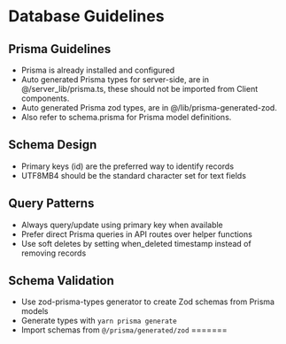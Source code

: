# Database Guidelines

## Prisma Guidelines
- Prisma is already installed and configured
- Auto generated Prisma types for server-side, are in @/server_lib/prisma.ts, these should not be imported from Client components.
- Auto generated Prisma zod types, are in @/lib/prisma-generated-zod.
- Also refer to schema.prisma for Prisma model definitions.

## Schema Design
- Primary keys (id) are the preferred way to identify records
- UTF8MB4 should be the standard character set for text fields

## Query Patterns
- Always query/update using primary key when available
- Prefer direct Prisma queries in API routes over helper functions
- Use soft deletes by setting when_deleted timestamp instead of removing records

## Schema Validation
- Use zod-prisma-types generator to create Zod schemas from Prisma models
- Generate types with `yarn prisma generate`
- Import schemas from `@/prisma/generated/zod`
=======
